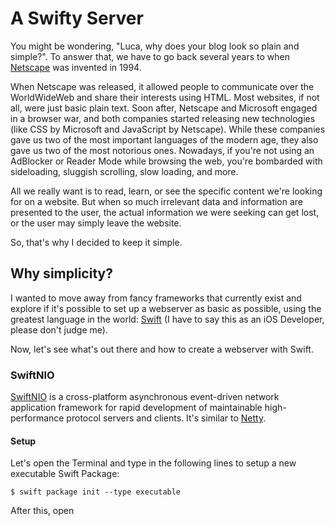 # A Swifty Server

You might be wondering, "Luca, why does your blog look so plain and simple?". To answer that, we have to go back several years to when [Netscape](https://en.wikipedia.org/wiki/Netscape_(web_browser)) was invented in 1994.

When Netscape was released, it allowed people to communicate over the WorldWideWeb and share their interests using HTML. Most websites, if not all, were just basic plain text. Soon after, Netscape and Microsoft engaged in a browser war, and both companies started releasing new technologies (like CSS by Microsoft and JavaScript by Netscape). While these companies gave us two of the most important languages of the modern age, they also gave us two of the most notorious ones. Nowadays, if you're not using an AdBlocker or Reader Mode while browsing the web, you're bombarded with sideloading, sluggish scrolling, slow loading, and more.

All we really want is to read, learn, or see the specific content we're looking for on a website. But when so much irrelevant data and information are presented to the user, the actual information we were seeking can get lost, or the user may simply leave the website.

So, that's why I decided to keep it simple.

## Why simplicity?

I wanted to move away from fancy frameworks that currently exist and explore if it's possible to set up a webserver as basic as possible, using the greatest language in the world: [Swift](https://www.swift.org/) (I have to say this as an iOS Developer, please don't judge me).

Now, let's see what's out there and how to create a webserver with Swift.

### SwiftNIO

[SwiftNIO](https://github.com/apple/swift-nio) is a cross-platform asynchronous event-driven network application framework for rapid development of maintainable high-performance protocol servers and clients. It's similar to [Netty](https://netty.io/).

#### Setup

Let's open the Terminal and type in the following lines to setup a new executable Swift Package:
```
$ swift package init --type executable
```

After this, open 
